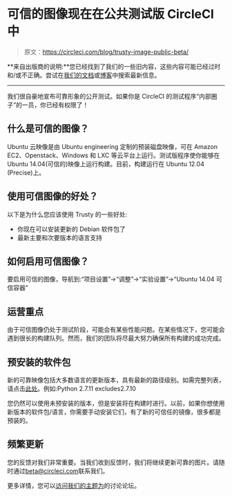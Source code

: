 # 可信的图像现在在公共测试版 CircleCI 中

> 原文：<https://circleci.com/blog/trusty-image-public-beta/>

**来自出版商的说明:**您已经找到了我们的一些旧内容，这些内容可能已经过时和/或不正确。尝试在[我们的文档](https://circleci.com/docs/)或[博客](https://circleci.com/blog/)中搜索最新信息。

* * *

我们很自豪地宣布可靠形象的公开测试。如果你是 CircleCI 的测试程序“内部圈子”的一员，你已经有权限了！

## 什么是可信的图像？

Ubuntu 云映像是由 Ubuntu engineering 定制的预装磁盘映像，可在 Amazon EC2、Openstack、Windows 和 LXC 等云平台上运行。测试版程序使你能够在 Ubuntu 14.04(可信的)映像上运行构建。目前，构建运行在 Ubuntu 12.04 (Precise)上。

## 使用可信图像的好处？

以下是为什么您应该使用 Trusty 的一些好处:

*   你现在可以安装更新的 Debian 软件包了
*   最新主要和次要版本的语言支持

## 如何启用可信图像？

要启用可信的图像，导航到:“项目设置”->“调整”->“实验设置”->“Ubuntu 14.04 可信容器”

## 运营重点

由于可信图像仍处于测试阶段，可能会有某些性能问题。在某些情况下，您可能会遇到很长的构建队列。然而，我们的团队将尽最大努力确保所有构建的成功完成。

## 预安装的软件包

新的可靠映像包括大多数语言的更新版本，具有最新的路径级别。如需完整列表，请点击[此处](https://discuss.circleci.com/t/trusty-container-update-16-02-01/1914)。例如:Python 2.7.11 excludes2.7.10

您仍然可以使用未预安装的版本，但是安装将在构建时进行。以前，如果你想使用新版本的软件包/语言，你需要手动安装它们，有了新的可信任的镜像，很多都是预装的。

## 频繁更新

您的反馈对我们非常重要。当我们收到反馈时，我们将继续更新可靠的图片。请随时通过[beta@circleci.com](mailto:beta@circleci.com)联系我们。

更多详情，您可以[访问我们的主题为](https://discuss.circleci.com/t/ubuntu-14-04-trusty-container/2260)的讨论论坛。